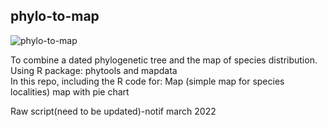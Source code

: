 ## phylo-to-map
![phylo-to-map](https://user-images.githubusercontent.com/22865758/146484615-cdd90a29-cc0d-41b1-824e-4df92b696c34.png)

To combine a dated phylogenetic tree and the map of species distribution. 
<br>
Using R package: phytools and mapdata
<br>
In this repo, including the R code for:
Map (simple map for species localities)
map with pie chart

Raw script(need to be updated)-notif march 2022
